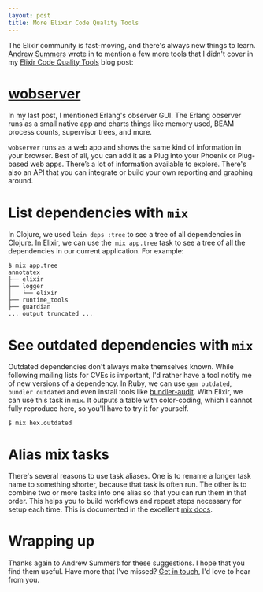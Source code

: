 ```yaml
---
layout: post
title: More Elixir Code Quality Tools
---
```


The Elixir community is fast-moving, and there's always new things to learn.  [Andrew Summers](https://github.com/asummers) wrote in to mention a few more tools that I didn't cover in my [Elixir Code Quality Tools](/2017/11/21/elixir-code-quality-tools/) blog post:

# [wobserver](https://github.com/shinyscorpion/wobserver)

In my last post, I mentioned Erlang's observer GUI. The Erlang observer runs as a small native app and charts things like memory used, BEAM process counts, supervisor trees, and more.

`wobserver` runs as a web app and shows the same kind of information in your browser. Best of all, you can add it as a Plug into your Phoenix or Plug-based web apps. There’s a lot of information available to explore. There's also an API that you can integrate or build your own reporting and graphing around.

# List dependencies with `mix`

In Clojure, we used `lein deps :tree` to see a tree of all dependencies in Clojure. In Elixir, we can use the` mix app.tree` task to see a tree of all the dependencies in our current application. For example:

```
$ mix app.tree
annotatex
├── elixir
├── logger
│   └── elixir
├── runtime_tools
├── guardian
... output truncated ...
```

# See outdated dependencies with `mix`

Outdated dependencies don't always make themselves known. While following mailing lists for CVEs is important, I'd rather have a tool notify me  of new versions of a dependency. In Ruby, we can use `gem outdated`, `bundler outdated` and even install tools like [bundler-audit](https://github.com/rubysec/bundler-audit). With Elixir, we can use this task in `mix`. It outputs a table with color-coding, which I cannot fully reproduce here, so you'll have to try it for yourself.

```
$ mix hex.outdated
```

# Alias mix tasks

There's several reasons to use task aliases. One is to rename a longer task name to something shorter, because that task is often run. The other is to combine two or more tasks into one alias so that you can run them in that order. This helps you to build workflows and repeat steps necessary for setup each time. This is documented in the excellent [mix docs](https://hexdocs.pm/mix/Mix.html#module-aliases).

# Wrapping up

Thanks again to Andrew Summers for these suggestions. I hope that you find them useful. Have more that I've missed? [Get in touch](mailto:contact@mattgauger.com), I'd love to hear from you.
